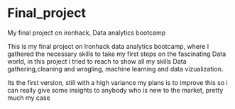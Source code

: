 # Final_project
My final project on ironhack, Data analytics bootcamp

This is my final project on Ironhack data analytics bootcamp, where I gathered the necessary skills to take my first steps on the fascinating Data world,
in this project i tried to reach to show all my skills Data gathering,cleaning and wragling, machine learning and data vizualization.

Its the first version, still with a high variance my plans is to improve this so i can really give some insights to anybody who is new to the market, pretty much my case
